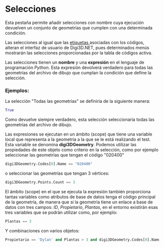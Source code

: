 # Selecciones

Esta pestaña permite añadir selecciones con nombre cuya ejecución devuelven un conjunto de geometrías que cumplen con una determinada condición.

Las selecciones al igual que las [etiquetas ](codigos/propiedades-del-codigo.md#etiquetas)asociadas con los códigos, alteran el interfaz de usuario de Digi3D.NET, pues determinados menús mostrarán las selecciones proporcionadas por la tabla de códigos activa.

Las selecciones tienen un **nombre** y una **expresión** en el lenguaje de programación _Python_. Esta expresión devolverá verdadero para todas las geometrías del archivo de dibujo que cumplan la condición que define la selección.

### Ejemplos:

 La selección "Todas las geometrías" se definiría de la siguiente manera:

```python
True
```

Como devuelve siempre verdadero, esta selección seleccionaría todas las geometrías del archivo de dibujo.

Las expresiones se ejecutan en un ámbito \(scope\) que tiene una variable local que representa a la geometría a la que se le está realizando el test. Esta variable se denomina **digi3DGeometry**. Podemos utilizar las propiedades de este objeto como criterio en la selección, como por ejemplo seleccionar las geometrías que tengan el código "020400"

```python
digi3DGeometry.Codes[0].Name == "020400"
```

o seleccionar las geometrías que tengan 3 vértices:

```python
digi3DGeometry.Points.Count == 3
```

El ámbito \(scope\) en el que se ejecuta la expresión también proporciona tantas variables como atributos de base de datos tenga el código principal de la geometría, de manera que si la geometría tiene un enlace a base de datos con tres campos: _ID_, _Propietario_, _Plantas_, en el entorno existirán esas tres variables que se podrán utilizar como, por ejemplo:

```python
Plantas == 3
```

Y combinaciones con varios objetos:

```python
Propietario == 'Dylan' and Plantas > 3 and digi3DGeometry.Codes[0].Name = '010101' and digi3DGeometry.Points.Count == 7
```



